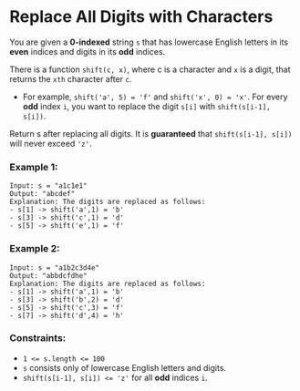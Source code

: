 # Replace All Digits with Characters

You are given a **0-indexed** string `s` that has lowercase English letters in its **even** indices and digits in its **odd** indices.

There is a function `shift(c, x)`, where c is a character and `x` is a digit, that returns the `xth` character after `c`.

* For example, `shift('a', 5) = 'f'` and `shift('x', 0) = 'x'`.
For every **odd** index `i`, you want to replace the digit `s[i]` with `shift(s[i-1], s[i])`.

Return s after replacing all digits. It is **guaranteed** that `shift(s[i-1], s[i])` will never exceed `'z'`.

 

### Example 1:
```
Input: s = "a1c1e1"
Output: "abcdef"
Explanation: The digits are replaced as follows:
- s[1] -> shift('a',1) = 'b'
- s[3] -> shift('c',1) = 'd'
- s[5] -> shift('e',1) = 'f'
```
### Example 2:
```
Input: s = "a1b2c3d4e"
Output: "abbdcfdhe"
Explanation: The digits are replaced as follows:
- s[1] -> shift('a',1) = 'b'
- s[3] -> shift('b',2) = 'd'
- s[5] -> shift('c',3) = 'f'
- s[7] -> shift('d',4) = 'h'
```

### Constraints:

* `1 <= s.length <= 100`
* `s` consists only of lowercase English letters and digits.
* `shift(s[i-1], s[i]) <= 'z'` for all **odd** indices `i`.
